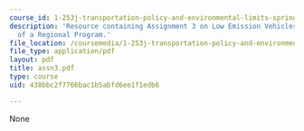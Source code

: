 ```yaml
---
course_id: 1-253j-transportation-policy-and-environmental-limits-spring-2004
description: 'Resource containing Assignment 3 on Low Emission Vehicles: The Pursuit
  of a Regional Program.'
file_location: /coursemedia/1-253j-transportation-policy-and-environmental-limits-spring-2004/438bbc2f7766bac1b5abfd6ee1f1edb6_assn3.pdf
file_type: application/pdf
layout: pdf
title: assn3.pdf
type: course
uid: 438bbc2f7766bac1b5abfd6ee1f1edb6

---
```

None